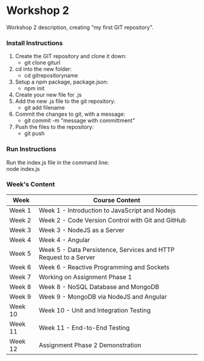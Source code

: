 # Workshop 2
<p>Workshop 2 description, creating "my first GIT repository".</p>

### Install Instructions
1. Create the GIT repository and clone it down:
    - git clone giturl
2. cd into the new folder:
    - cd gitrepositoryname
3. Setup a npm package, package.json:
    - npm init
4. Create your new file for .js
5. Add the new .js file to the git repository:
    - git add filename
6. Commit the changes to git, with a message:
    - git commit -m "message with committment"
7. Push the files to the repository:
    - git push
  
### Run Instructions
<p>Run the index.js file in the command line:<br>
node index.js</p>

### Week's Content
|  Week         |       Course Content |
| ------------- | ------------- |
| Week 1        |        Week 1 - Introduction to JavaScript and Nodejs |
| Week 2        |        Week 2 - Code Version Control with Git and GitHub |
| Week 3        |        Week 3 - NodeJS as a Server |
| Week 4        |        Week 4 - Angular |
| Week 5        |        Week 5 - Data Persistence, Services and HTTP Request to a Server |
| Week 6        |        Week 6 - Reactive Programming and Sockets |
| Week 7        |        Working on Assignment Phase 1 |
| Week 8        |        Week 8 - NoSQL Database and MongoDB |
| Week 9        |        Week 9 - MongoDB via NodeJS and Angular |
| Week 10       |        Week 10 - Unit and Integration Testing |
| Week 11       |        Week 11 - End-to-End Testing |
| Week 12       |        Assignment Phase 2 Demonstration |

